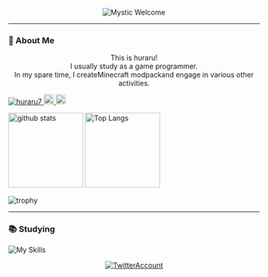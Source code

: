 <p align="center">
  <img src="https://readme-typing-svg.demolab.com?font=Fira+Code&pause=100&color=4169e1&center=true&vCenter=true&width=600&lines=hello!+I+am+huraru;Welcome+to+my+profile"alt="Mystic Welcome"/>
</p>

---

### 🌟 About Me

<p align="center">
  This is huraru! <br>
  I usually study as a game programmer.<br>
  In my spare time, I createMinecraft modpackand engage in various other activities.
</p>
<p align="left">
  <a href="https://github.com/huraru7">
    <img src="https://komarev.com/ghpvc/?username=huraru7"alt="huraru7" />
  </a>
  <a href="https://x.com/huraru_7">
    <img height="20" src="https://img.shields.io/twitter/follow/huraru_7?label=Twitter&logo=twitter&style=flat"/>
  </a>
  <a href="https://github.com/huraru7">
    <img height="20" src="https://img.shields.io/github/followers/huraru7?label=follow&logo=github&style=flat" />
  </a>
</p>

<!-- GitHub Stats -->
<p align="left"> 
  <img alt="github stats" height="150px" src="https://github-readme-stats.vercel.app/api?username=huraru7&theme=one_dark_pro" />
  <img alt="Top Langs" height="150px" src="https://github-readme-stats.vercel.app/api/top-langs/?username=huraru7&theme=one_dark_pro&layout=donut&langs_count=6" />
</p>

![trophy](https://github-profile-trophy.vercel.app/?username=huraru7&theme=aura)

---

### 📚 Studying

![My Skills](https://skillicons.dev/icons?i=unity,github,idea,vscode,java,js,cs,ts)

<p align="center">
  <a href="https://x.com/huraru_7"><img src="https://img.shields.io/badge/Twitter-%231DA1F2.svg?style=for-the-badge&logo=twitter&logoColor=white" alt="TwitterAccount" /></a>
</p>
